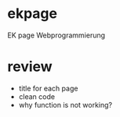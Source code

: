 # ekpage
EK page Webprogrammierung
# review
- title for each page
- clean code
- why function is not working?